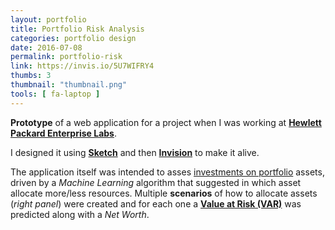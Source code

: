 ```yaml
---
layout: portfolio
title: Portfolio Risk Analysis
categories: portfolio design
date: 2016-07-08
permalink: portfolio-risk
link: https://invis.io/5U7WIFRY4
thumbs: 3
thumbnail: "thumbnail.png"
tools: [ fa-laptop ]
---
```


__Prototype__ of a web application for a project when I was working at __[Hewlett Packard Enterprise Labs][HPE]__.

I designed it using __[Sketch][sketch]__ and then __[Invision][invision]__ to make it alive.

The application itself was intended to asses [investments on portfolio][portfolio] assets, driven by a _Machine Learning_
algorithm that suggested in which asset allocate more/less resources.
Multiple __scenarios__ of how to allocate assets (_right panel_) were created and for each one
a __[Value at Risk (VAR)][VAR]__ was predicted along with a _Net Worth_.


[HPE]: https://www.labs.hpe.com/
[sketch]: https://www.sketchapp.com/
[invision]: https://www.invisionapp.com/
[portfolio]: https://www.investopedia.com/exam-guide/series-66/portfolio-risks/measuring-portfolio-risks.asp
[VAR]: https://www.investopedia.com/articles/04/092904.asp
